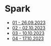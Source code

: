 # Spark

- [01 - 26.09.2023](01)
- [02 - 02.10.2023](02)
- [03 - 10.10.2023](03)
- [04 - 17.10.2023](04)